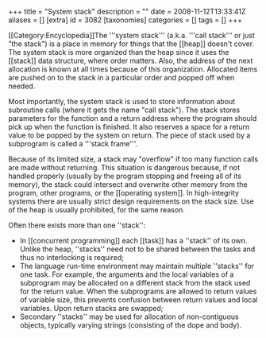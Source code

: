 +++
title = "System stack"
description = ""
date = 2008-11-12T13:33:41Z
aliases = []
[extra]
id = 3082
[taxonomies]
categories = []
tags = []
+++

[[Category:Encyclopedia]]The '''system stack''' (a.k.a. '''call stack''' or just "the stack") is a place in memory for things that the [[heap]] doesn't cover. The system stack is more organized than the heap since it uses the [[stack]] data structure, where order matters. Also, the address of the next allocation is known at all times because of this organization. Allocated items are pushed on to the stack in a particular order and popped off when needed.

Most importantly, the system stack is used to store information about subroutine calls (where it gets the name "call stack"). The stack stores parameters for the function and a return address where the program should pick up when the function is finished. It also reserves a space for a return value to be popped by the system on return. The piece of stack used by a subprogram is called a '''stack frame'''.

Because of its limited size, a stack may "overflow" if too many function calls are made without returning. This situation is dangerous because, if not handled properly (usually by the program stopping and freeing all of its memory), the stack could intersect and overwrite other memory from the program, other programs, or the [[operating system]]. In high-integrity systems there are usually strict design requirements on the stack size. Use of the heap is usually prohibited, for the same reason.

Often there exists more than one ''stack'':

* In [[concurrent programming]] each [[task]] has a ''stack'' of its own. Unlike the heap, ''stacks'' need not to be shared between the tasks and thus no interlocking is required;
* The language run-time environment may maintain multiple ''stacks'' for one task. For example, the arguments and the local variables of a subprogram may be allocated on a different stack from the stack used for the return value. When the subprograms are allowed to return values of variable size, this prevents confusion between return values and local variables. Upon return stacks are swapped;
* Secondary ''stacks'' may be used for allocation of non-contiguous objects, typically varying strings (consisting of the dope and body).
